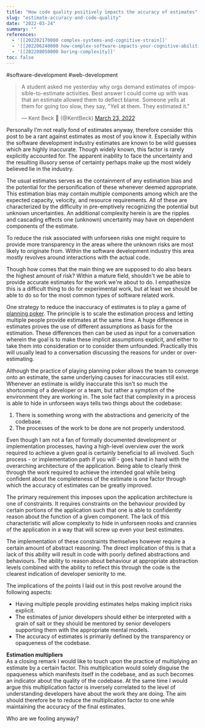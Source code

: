 ```yaml
---
title: "How code quality positively impacts the accuracy of estimates"
slug: "estimate-accuracy-and-code-quality"
date: "2022-03-24"
summary: ""
references: 
  - '[[202202170000 complex-systems-and-cognitive-strain]]'
  - '[[202206240000 how-complex-software-impacts-your-cognitive-abilities]]'
  - '[[202208050000 boring-complexity]]'
toc: false
---
```


#software-development #web-development

<blockquote class="twitter-tweet" data-dnt="true"><p lang="en" dir="ltr">A student asked me yesterday why orgs demand estimates of impossible-to-estimate activities. Best answer I could come up with was that an estimate allowed them to deflect blame. Someone yells at them for going too slow, they say, &quot;Yell at them. They estimated it.&quot;</p>&mdash; Kent Beck 🌻 (@KentBeck) <a href="https://twitter.com/KentBeck/status/1506654258212458501?ref_src=twsrc%5Etfw">March 23, 2022</a></blockquote>

Personally I'm not really fond of estimates anyway, therefore consider this post to be a rant against estimates as most of you know it. Especially within the software development industry estimates are known to be wild guesses which are highly inaccurate. Though widely known, this factor is rarely explicitly accounted for. The apparent inability to face the uncertainty and the resulting illusory sense of certainty perhaps make up the most widely believed lie in the industry.

The usual estimates serves as the containment of any estimation bias and the potential for the personification of these whenever deemed appropriate. This estimation bias may contain multiple components among which are the expected capacity, velocity, and resource requirements. All of these are characterized by the difficulty in pre-emptively recognizing the potential but unknown uncertainties. An additional complexity herein is are the ripples and cascading effects one (unknown) uncertainty may have on dependent components of the estimate.

To reduce the risk associated with unforseen risks one might require to provide more transparency in the areas where the unknown risks are most likely to originate from. Within the software development industry this area mostly revolves around interactions with the actual code.

Though how comes that the main thing we are supposed to do also bears the highest amount of risk? Within a mature field, shouldn't we be able to provide accurate estimates for the work we're about to do. I empathesize this is a difficult thing to do for experimental work, but at least we should be able to do so for the most common types of software related work. 

One strategy to reduce the inaccuracy of estimates is to play a game of [planning poker](https://en.wikipedia.org/wiki/Planning_poker). The principle is to scale the estimation process and letting multiple people provide estimates at the same time. A huge difference in estimates proves the use of different assumptions as basis for the estimation. These differences then can be used as input for a conversation wherein the goal is to make these implicit assumptions explicit, and either to take them into consideration or to consider them unfounded. Practically this will usually lead to a conversation discussing the reasons for under or over-estimating.

Although the practice of playing planning poker allows the team to converge onto an estimate, the same underlying causes for inaccuracies still exist. Whenever an estimate is wildly inaccurate this isn't so much the shortcoming of a developer or a team, but rather a symptom of the environment they are working in. The sole fact that complexity in a process is able to hide in unforseen ways tells two things about the codebase:

1. There is something wrong with the abstractions and genericity of the codebase.
2. The processes of the work to be done are not properly understood.

Even though I am not a fan of formally documented development or implementation processes, having a high-level overview over the work required to achieve a given goal is certainly beneficial to all involved. Such process - or implementation path if you will - goes hand in hand with the overarching architecture of the application. Being able to clearly think through the work required to achieve the intended goal while being confident about the completeness of the estimate is one factor through which the accuracy of estimates can be greatly improved.

The primary requirement this imposes upon the application architecture is one of constraints. It requires constraints on the behaviour provided by certain portions of the application such that one is able to confidently reason about the function of a given component. The lack of this characteristic will allow complexity to hide in unforseen nooks and crannies of the application in a way that will screw up even your best estimates.

The implementation of these constraints themselves however require a certain amount of abstract reasoning. The direct implication of this is that a lack of this ability will result in code with poorly defined abstractions and behaviours. The ability to reason about behaviour at appropriate abstraction levels combined with the ability to reflect this through the code is the clearest indication of developer seniority to me.

The implications of the points I laid out in this post revolve around the following aspects:

- Having multiple people providing estimates helps making implicit risks explicit.
- The estimates of junior developers should either be interpreted with a grain of salt or they should be mentored by senior developers supporting them with the appropriate mental models.
- The accuracy of estimates is primarily defined by the transparency or opaqueness of the codebase.

**Estimation multipliers**  
As a closing remark I would like to touch upon the practice of multiplying an estimate by a certain factor. This multiplication would solely disguise the opaqueness which manifests itself in the codebase, and as such becomes an indicator about the quality of the codebase. At the same time I would argue this multiplication factor is inversely correlated to the level of understanding developers have about the work they are doing. The aim should therefore be to reduce the multiplication factor to one while maintaining the accuracy of the final estimates.

Who are we fooling anyway?
